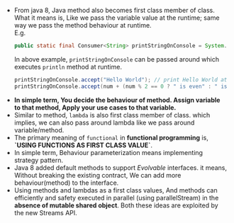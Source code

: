 - From java 8, Java method also becomes first class member of class. What it means is, Like we pass the variable value
  at the runtime; same way we pass the method behaviour at runtime.<br/>
  E.g.
  ``` java
  public static final Consumer<String> printStringOnConsole = System.out::println;
  ```
  In above example, `printStringOnConsole` can be passed around which executes `println` method at runtime.<br/>
  ``` java
  printStringOnConsole.accept("Hello World"); // print Hello World at console
  printStringOnConsole.accept(num + (num % 2 == 0 ? " is even" : " is odd")); // based on value of num, it will print `num` is even/odd. 
  ```
- **In simple term, You decide the behaviour of method. Assign variable to that method, Apply your use cases to that
  variable.**
- Similar to method, `lambda` is also first class member of class. which implies, we can also pass around lambda like we
  pass around variable/method.
- The primary meaning of `functional` in **functional programming** is, **\`USING FUNCTIONS AS FIRST CLASS VALUE\`**.
- In simple term, Behaviour parameterization means implementing strategy pattern.
- Java 8 added default methods to support *Evolvable* interfaces. it means, Without breaking the existing contract, We
  can add more behaviour(method) to the interface.
- Using methods and lambdas as a first class values, And methods can efficiently and safety executed in parallel (using
  parallelStream) in the **absence of mutable shared object**.
  Both these ideas are exploited by the new Streams API.